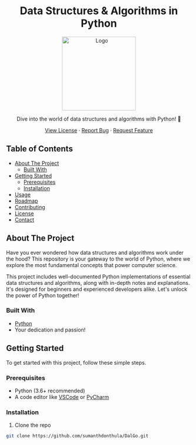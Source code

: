 <h1 align="center">Data Structures & Algorithms in Python</h1>

<p align="center">
  <img src="your-cool-logo.png" alt="Logo" width="200" height="200">
</p>

<p align="center">
  Dive into the world of data structures and algorithms with Python! 🚀
</p>

<p align="center">
  <a href="your-license-link">View License</a>
  ·
  <a href="your-issues-link">Report Bug</a>
  ·
  <a href="your-issues-link">Request Feature</a>
</p>

<!-- TABLE OF CONTENTS -->
## Table of Contents

- [About The Project](#about-the-project)
  - [Built With](#built-with)
- [Getting Started](#getting-started)
  - [Prerequisites](#prerequisites)
  - [Installation](#installation)
- [Usage](#usage)
- [Roadmap](#roadmap)
- [Contributing](#contributing)
- [License](#license)
- [Contact](#contact)

<!-- ABOUT THE PROJECT -->
## About The Project

Have you ever wondered how data structures and algorithms work under the hood? This repository is your gateway to the world of Python, where we explore the most fundamental concepts that power computer science.

This project includes well-documented Python implementations of essential data structures and algorithms, along with in-depth notes and explanations. It's designed for beginners and experienced developers alike. Let's unlock the power of Python together!

### Built With

- [Python](https://www.python.org/)
- Your dedication and passion!

<!-- GETTING STARTED -->
## Getting Started

To get started with this project, follow these simple steps.

### Prerequisites

- Python (3.6+ recommended)
- A code editor like [VSCode](https://code.visualstudio.com/) or [PyCharm](https://www.jetbrains.com/pycharm/)

### Installation

1. Clone the repo
```sh
git clone https://github.com/sumanthdonthula/DalGo.git
